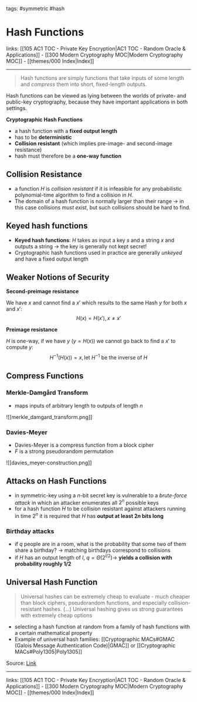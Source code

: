 tags: #symmetric #hash

# Hash Functions

links: [[105 AC1 TOC - Private Key Encryption|AC1 TOC - Random Oracle & Applications]] - [[300 Modern Cryptography MOC|Modern Cryptography MOC]] - [[themes/000 Index|Index]]

---

> Hash functions are simply functions that take inputs of some length and *compress* them into short, fixed-length outputs.

Hash functions can be viewed as lying between the worlds of private- and public-key cryptography, because they have important applications in both settings.

**Cryptographic Hash Functions**

- a hash function with a **fixed output length**
- has to be **deterministic**
- **Collision resistant** (which implies pre-image- and second-image resistance)
- hash must therefore be a **one-way function**

## Collision Resistance

- a function $H$ is *collision resistant* if it is infeasible for any probabilistic polynomial-time algorithm to find a collision in $H$.
- The domain of a hash function is normally larger than their range $\rightarrow$ in this case collisions *must exist*, but such collisions should be hard to find.

## Keyed hash functions

- **Keyed hash functions**: $H$ takes as input a key $s$ and a string $x$ and outputs a string $\rightarrow$ the key is generally not kept secret!
- Cryptographic hash functions used in practice are generally *unkeyed* and have a fixed output length

## Weaker Notions of Security

**Second-preimage resistance**

We have $x$ and cannot find a $x'$ which results to the same Hash $y$ for both $x$ and $x'$: $$H(x) = H(x'), x \neq x'$$

**Preimage resistance**

$H$ is one-way, if we have $y$ ($y = H(x)$) we cannot go back to find a $x'$ to compute $y$: $$H^{-1}(H(x)) = x, \textrm{let } H^{-1} \textrm{ be the inverse of } H$$

## Compress Functions

### Merkle-Damgård Transform

- maps inputs of arbitrary length to outputs of length $n$

![[merkle_damgard_transform.png]]

### Davies-Meyer

- Davies-Meyer is a compress function from a block cipher
- $F$ is a strong pseudorandom permutation

![[davies_meyer-construction.png]]

## Attacks on Hash Functions

- in symmetric-key using a $n$-bit secret key is vulnerable to a *brute-force attack* in which an attacker enumerates all $2^n$ possible keys
- for a hash function $H$ to be collision resistant against attackers running in time $2^n$ it is required that $H$ has **output at least $2n$ bits long**

### Birthday attacks

- if $q$ people are in a room, what is the probability that some two of them share a birthday? $\rightarrow$ matching birthdays correspond to collisions
- if $H$ has an output length of $l$, $q = \Theta(2^{l/2}) \rightarrow$ **yields a collision with probability roughly $1/2$** 

## Universal Hash Function

> Universal hashes can be extremely cheap to evaluate - much cheaper than block ciphers, pseudorandom functions, and especially collision-resistant hashes.
> (...)
> Universal hashing gives us strong guarantees with extremely cheap options

- selecting a hash function at random from a family of hash functions with a certain mathematical property
- Example of universal hash families: [[Cryptographic MACs#GMAC (Galois Message Authentication Code)|GMAC]] or [[Cryptographic MACs#Poly1305|Poly1305]]

Source: [Link](https://crypto.stackexchange.com/a/67639)

---
links: [[105 AC1 TOC - Private Key Encryption|AC1 TOC - Random Oracle & Applications]] - [[300 Modern Cryptography MOC|Modern Cryptography MOC]] - [[themes/000 Index|Index]]